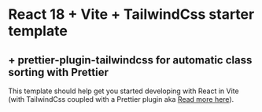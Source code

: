 # React 18 + Vite + TailwindCss starter template

## + prettier-plugin-tailwindcss for automatic class sorting with Prettier

This template should help get you started developing with React in Vite (with TailwindCss coupled with a Prettier plugin aka [Read more here](https://github.com/tailwindlabs/prettier-plugin-tailwindcss)).
